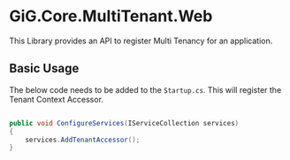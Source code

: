 ﻿# GiG.Core.MultiTenant.Web

This Library provides an API to register Multi Tenancy for an application.

## Basic Usage

The below code needs to be added to the `Startup.cs`. This will register the Tenant Context Accessor.

```csharp

public void ConfigureServices(IServiceCollection services)
{
    services.AddTenantAccessor();
}

```